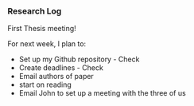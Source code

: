 ### Research Log

First Thesis meeting!

For next week, I plan to:

- Set up my Github repository - Check
- Create deadlines - Check 
- Email authors of paper
- start on reading
- Email John to set up a meeting with the three of us